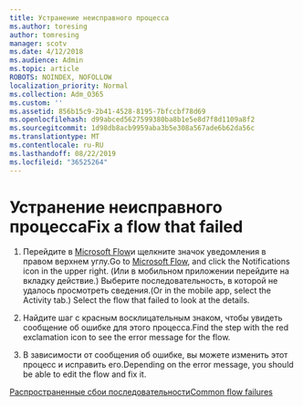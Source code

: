```yaml
---
title: Устранение неисправного процесса
ms.author: toresing
author: tomresing
manager: scotv
ms.date: 4/12/2018
ms.audience: Admin
ms.topic: article
ROBOTS: NOINDEX, NOFOLLOW
localization_priority: Normal
ms.collection: Adm_O365
ms.custom: ''
ms.assetid: 856b15c9-2b41-4528-8195-7bfccbf78d69
ms.openlocfilehash: d99abced5627599380ba8b1e5e8d7f8d1109a8f2
ms.sourcegitcommit: 1d98db8acb9959aba3b5e308a567ade6b62da56c
ms.translationtype: MT
ms.contentlocale: ru-RU
ms.lasthandoff: 08/22/2019
ms.locfileid: "36525264"
---
```

# <a name="fix-a-flow-that-failed"></a><span data-ttu-id="efb70-102">Устранение неисправного процесса</span><span class="sxs-lookup"><span data-stu-id="efb70-102">Fix a flow that failed</span></span>

1. <span data-ttu-id="efb70-103">Перейдите в [Microsoft Flow](https://flow.microsoft.com/)и щелкните значок уведомления в правом верхнем углу.</span><span class="sxs-lookup"><span data-stu-id="efb70-103">Go to [Microsoft Flow](https://flow.microsoft.com/), and click the Notifications icon in the upper right.</span></span> <span data-ttu-id="efb70-104">(Или в мобильном приложении перейдите на вкладку действие.) Выберите последовательность, в которой не удалось просмотреть сведения.</span><span class="sxs-lookup"><span data-stu-id="efb70-104">(Or in the mobile app, select the Activity tab.) Select the flow that failed to look at the details.</span></span>
    
2. <span data-ttu-id="efb70-105">Найдите шаг с красным восклицательным знаком, чтобы увидеть сообщение об ошибке для этого процесса.</span><span class="sxs-lookup"><span data-stu-id="efb70-105">Find the step with the red exclamation icon to see the error message for the flow.</span></span>
    
3. <span data-ttu-id="efb70-106">В зависимости от сообщения об ошибке, вы можете изменить этот процесс и исправить его.</span><span class="sxs-lookup"><span data-stu-id="efb70-106">Depending on the error message, you should be able to edit the flow and fix it.</span></span> 
    
[<span data-ttu-id="efb70-107">Распространенные сбои последовательности</span><span class="sxs-lookup"><span data-stu-id="efb70-107">Common flow failures</span></span>](https://go.microsoft.com/fwlink/?linkid=872110)
  

